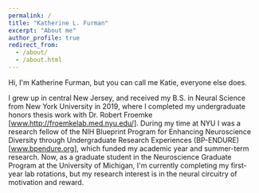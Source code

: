 ```yaml
---
permalink: /
title: "Katherine L. Furman"
excerpt: "About me"
author_profile: true
redirect_from: 
  - /about/
  - /about.html
---
```


Hi, I'm Katherine Furman, but you can call me Katie, everyone else does. 

I grew up in central New Jersey, and received my B.S. in Neural Science from New York University in 2019, where I completed my undergraduate honors thesis work with Dr. Robert Froemke [www.http://froemkelab.med.nyu.edu/]. During my time at NYU I was a research fellow of the NIH Blueprint Program for Enhancing Neuroscience Diversity through Undergraduate Research Experiences (BP-ENDURE) [www.bpendure.org], which funded my academic year and summer-term research. Now, as a graduate student in the Neuroscience Graduate Program at the University of Michigan, I'm currently completing my first-year lab rotations, but my research interest is in the neural circuitry of motivation and reward.
